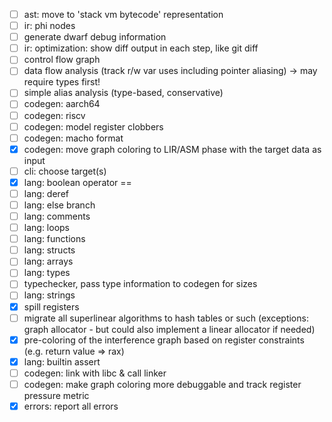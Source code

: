 - [ ] ast: move to 'stack vm bytecode' representation
- [ ] ir: phi nodes
- [ ] generate dwarf debug information
- [ ] ir: optimization: show diff output in each step, like git diff
- [ ] control flow graph
- [ ] data flow analysis (track r/w var uses including pointer aliasing) -> may require types first!
- [ ] simple alias analysis (type-based, conservative)
- [ ] codegen: aarch64
- [ ] codegen: riscv
- [ ] codegen: model register clobbers
- [ ] codegen: macho format
- [x] codegen: move graph coloring to LIR/ASM phase with the target data as input
- [ ] cli: choose target(s)
- [x] lang: boolean operator ==
- [ ] lang: deref
- [ ] lang: else branch
- [ ] lang: comments
- [ ] lang: loops
- [ ] lang: functions
- [ ] lang: structs
- [ ] lang: arrays
- [ ] lang: types
- [ ] typechecker, pass type information to codegen for sizes
- [ ] lang: strings
- [x] spill registers
- [ ] migrate all superlinear algorithms to hash tables or such (exceptions: graph allocator - but could also implement a linear allocator if needed)
- [x] pre-coloring of the interference graph based on register constraints (e.g. return value => rax)
- [x] lang: builtin assert
- [ ] codegen: link with libc & call linker
- [ ] codegen: make graph coloring more debuggable and track register pressure metric
- [x] errors: report all errors
